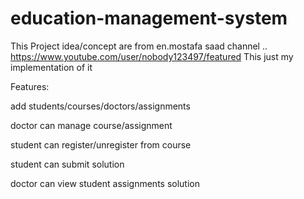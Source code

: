# education-management-system



This Project idea/concept are from en.mostafa saad channel .. https://www.youtube.com/user/nobody123497/featured
This just my implementation of it

Features: 

add students/courses/doctors/assignments 

doctor can manage course/assignment

student can register/unregister from course

student can submit solution 

doctor can view student assignments solution
